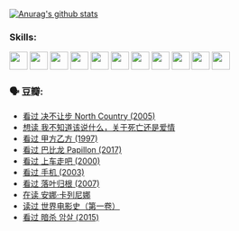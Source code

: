 
[![Anurag's github stats](https://github-readme-stats.vercel.app/api?username=w940853815)](https://github.com/anuraghazra/github-readme-stats)

### Skills:

<code><img height="32" src="https://cdn.jsdelivr.net/npm/simple-icons@v5/icons/python.svg"></code>
<code><img height="32" src="https://cdn.jsdelivr.net/npm/simple-icons@v5/icons/javascript.svg"></code>
<code><img height="32" src="https://cdn.jsdelivr.net/npm/simple-icons@v5/icons/django.svg"></code>
<code><img height="32" src="https://cdn.jsdelivr.net/npm/simple-icons@v5/icons/flask.svg"></code>
<code><img height="32" src="https://cdn.jsdelivr.net/npm/simple-icons@v5/icons/vuetify.svg"></code>
<code><img height="32" src="https://cdn.jsdelivr.net/npm/simple-icons@v5/icons/git.svg"></code>
<code><img height="32" src="https://cdn.jsdelivr.net/npm/simple-icons@v5/icons/docker.svg"></code>
<code><img height="32" src="https://cdn.jsdelivr.net/npm/simple-icons@v5/icons/postgresql.svg"></code>
<code><img height="32" src="https://cdn.jsdelivr.net/npm/simple-icons@v5/icons/elasticsearch.svg"></code>
<code><img height="32" src="https://cdn.jsdelivr.net/npm/simple-icons@v5/icons/macos.svg"></code>
<code><img height="32" src="https://cdn.jsdelivr.net/npm/simple-icons@v5/icons/linux.svg"></code>

### 🗣 豆瓣:

<!-- DOUBAN-ACTIVITIES:START -->
- [看过 决不让步 North Country‎ (2005)](https://www.douban.com/people/136069238/status/3660051849/?_i=37439265)
- [想读 我不知道该说什么，关于死亡还是爱情](https://www.douban.com/people/136069238/status/3653363833/?_i=37439265)
- [看过 甲方乙方‎ (1997)](https://www.douban.com/people/136069238/status/3651577723/?_i=37439265)
- [看过 巴比龙 Papillon‎ (2017)](https://www.douban.com/people/136069238/status/3645198699/?_i=37439265)
- [看过 上车走吧‎ (2000)](https://www.douban.com/people/136069238/status/3637719305/?_i=37439265)
- [看过 手机‎ (2003)](https://www.douban.com/people/136069238/status/3637051304/?_i=37439265)
- [看过 落叶归根‎ (2007)](https://www.douban.com/people/136069238/status/3630316395/?_i=37439265)
- [在读 安娜·卡列尼娜](https://www.douban.com/people/136069238/status/3625420280/?_i=37439265)
- [读过 世界电影史（第一卷）](https://www.douban.com/people/136069238/status/3625419209/?_i=37439265)
- [看过 暗杀 암살‎ (2015)](https://www.douban.com/people/136069238/status/3621839871/?_i=37439265)
<!-- DOUBAN-ACTIVITIES:END -->
<!--
**w940853815/w940853815** is a ✨ _special_ ✨ repository because its `README.md` (this file) appears on your GitHub profile.

Here are some ideas to get you started:

- 🔭 I’m currently working on ...
- 🌱 I’m currently learning ...
- 👯 I’m looking to collaborate on ...
- 🤔 I’m looking for help with ...
- 💬 Ask me about ...
- 📫 How to reach me: ...
- 😄 Pronouns: ...
- ⚡ Fun fact: ...
-->
